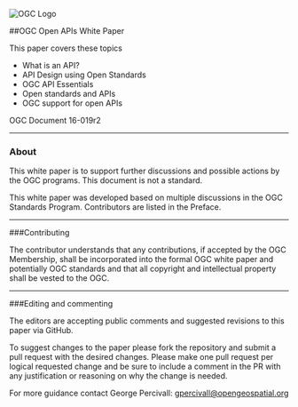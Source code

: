 ![OGC Logo](http://portal.opengeospatial.org/files/?artifact_id=11976&format=gif "OGC Logo")


##OGC Open APIs White Paper

This paper covers these topics
- What is an API?
- API Design using Open Standards
- OGC API Essentials
- Open standards and APIs
- OGC support for open APIs

OGC Document 16-019r2

------
### About
This white paper is to support further discussions and possible actions by the OGC programs. This document is not a standard.

This white paper was developed based on multiple discussions in the OGC Standards Program. Contributors are listed in the Preface.

----
###Contributing

The contributor understands that any contributions, if accepted by the OGC Membership, shall be incorporated into the formal OGC white paper and potentially OGC standards and that all copyright and  intellectual property shall be vested to the OGC.

----
###Editing and commenting

The editors are accepting public comments and suggested revisions to this paper via GitHub.

To suggest changes to the paper please fork the repository and submit a pull request with the desired changes. Please make one pull request per logical requested change and be sure to include a comment in the PR with any justification or reasoning on why the change is needed.

For more guidance contact George Percivall: gpercivall@opengeospatial.org
